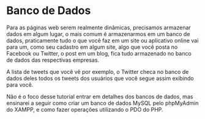 # Banco de Dados

Para as páginas web serem realmente dinâmicas, precisamos armazenar dados em algum lugar, o mais comum é armazenarmos em um banco de dados, praticamente tudo o que você faz em um site ou aplicativo online vai para um, como seu cadastro em algum site, algo que você posta no Facebook ou Twitter, o post em um blog, fica tudo armazenado no banco de dados das respectivas empresas.

A lista de tweets que você vê por exemplo, o Twitter checa no banco de dados deles todos os tweets dos usuários que você segue assim exibindo para você.

Não é o foco desse tutorial entrar em detalhes dos bancos de dados, mas ensinarei a seguir como criar um banco de dados MySQL pelo phpMyAdmin do XAMPP, e como fazer operações utilizando o PDO do PHP.
